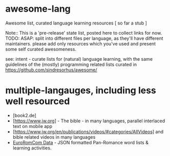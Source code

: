 # awesome-lang
Awesome list, curated language learning resources
[ so far a stub ]

Note:: This is a 'pre-release' state list, posted here to collect links for now. TODO: ASAP: split into different files per language, as they'll have different maintainers. please add only resources which you've used and present some self curated awesomeness.

see: intent - curate lists for (natural) language learning, with the same guidelines of 
the (mostly) programming related lists curated in
https://github.com/sindresorhus/awesome/

# multiple-langauges, including less well resourced
* [book2.de] 
* [https://www.jw.org] - The bible - in many languages, parallel interlaced text on mobile app
* [https://www.jw.org/en/publications/videos/#categories/AllVideos] and bible related videos in many languages
* [EuroRomCom Data](https://github.com/kirkins/euroromcom) - JSON formatted Pan-Romance word lists & learning activities.








